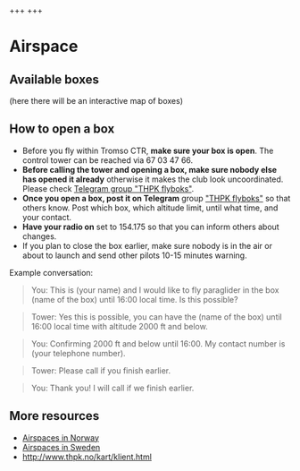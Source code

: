 +++
+++

# Airspace


## Available boxes

(here there will be an interactive map of boxes)


## How to open a box

- Before you fly within Tromso CTR, **make sure your box is open**.
  The control tower can be reached via 67 03 47 66.
- **Before calling the tower and opening a box, make sure nobody else has opened it already**
  otherwise it makes the club look uncoordinated. Please check [Telegram group "THPK flyboks"](https://t.me/joinchat/RF54vlM7r-WYjzLDKXSRAQ).
- **Once you open a box, post it on Telegram** group ["THPK flyboks"](https://t.me/joinchat/RF54vlM7r-WYjzLDKXSRAQ) so that others know.
  Post which box, which altitude limit, until what time, and your contact.
- **Have your radio on** set to 154.175 so that you can inform others about changes.
- If you plan to close the box earlier, make sure nobody is in the air or about
  to launch and send other pilots 10-15 minutes warning.

Example conversation:

> You: This is (your name) and I would like to fly paraglider in the box (name of the box) until 16:00 local time. Is this possible?

> Tower: Yes this is possible, you can have the (name of the box) until 16:00 local time with altitude 2000 ft and below.

> You: Confirming 2000 ft and below until 16:00. My contact number is (your telephone number).

> Tower: Please call if you finish earlier.

> You: Thank you! I will call if we finish earlier.


## More resources

- [Airspaces in Norway](http://luftrom.info/viewer.html)
- [Airspaces in Sweden](https://www.highfly.se/luftrum/)
- <http://www.thpk.no/kart/klient.html>
